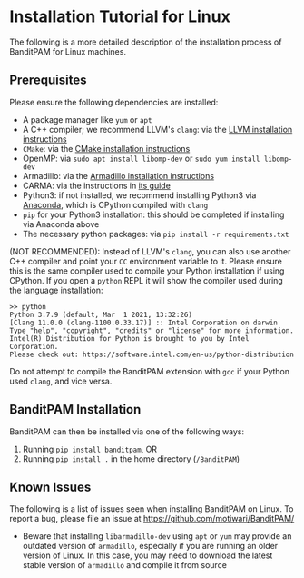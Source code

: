 # Installation Tutorial for Linux

The following is a more detailed description of the installation process of BanditPAM for Linux machines.

## Prerequisites
Please ensure the following dependencies are installed:
 - A package manager like `yum` or `apt`
 - A C++ compiler; we recommend LLVM's `clang`: via the [LLVM installation instructions](https://clang.llvm.org/get_started.html)
 - `CMake`: via the [CMake installation instructions](https://cmake.org/install/)
 - OpenMP: via `sudo apt install libomp-dev` or `sudo yum install libomp-dev`
 - Armadillo: via the [Armadillo installation instructions](http://arma.sourceforge.net/download.html)
 - CARMA: via the instructions in [its guide](https://github.com/RUrlus/carma#installation)
 - Python3: if not installed, we recommend installing Python3 via [Anaconda](https://www.anaconda.com/products/individual), which is CPython compiled with `clang`
 - `pip` for your Python3 installation: this should be completed if installing via Anaconda above
 - The necessary python packages: via `pip install -r requirements.txt`
 
 (NOT RECOMMENDED): Instead of LLVM's `clang`, you can also use another C++ compiler and point your `CC` environment variable to it. Please ensure this is the same compiler used to compile your Python installation if using CPython. If you open a `python` REPL it will show the compiler used during the language installation:

 ```
 >> python
Python 3.7.9 (default, Mar  1 2021, 13:32:26)
[Clang 11.0.0 (clang-1100.0.33.17)] :: Intel Corporation on darwin
Type "help", "copyright", "credits" or "license" for more information.
Intel(R) Distribution for Python is brought to you by Intel Corporation.
Please check out: https://software.intel.com/en-us/python-distribution
```

Do not attempt to compile the BanditPAM extension with `gcc` if your Python used `clang`, and vice versa.

## BanditPAM Installation

BanditPAM can then be installed via one of the following ways:
1) Running `pip install banditpam`, OR
2) Running `pip install .` in the home directory (`/BanditPAM`)

## Known Issues 
The following is a list of issues seen when installing BanditPAM on Linux. To report a bug, please file an issue at https://github.com/motiwari/BanditPAM/

- Beware that installing `libarmadillo-dev` using `apt` or `yum` may provide an outdated version of `armadillo`, especially if you are running an older version of Linux. In this case, you may need to download the latest stable version of `armadillo` and compile it from source
